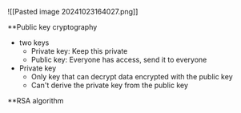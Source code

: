 
![[Pasted image 20241023164027.png]]

**Public key cryptography
- two keys
	- Private key: Keep this private
	- Public key: Everyone has access, send it to everyone
- Private key
	- Only key that can decrypt data encrypted with the public key
	- Can't derive the private key from the public key

**RSA algorithm 

